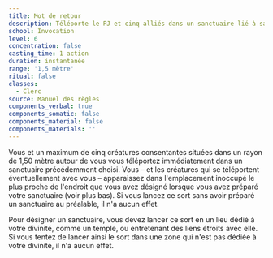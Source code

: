 ```yaml
---
title: Mot de retour
description: Téléporte le PJ et cinq alliés dans un sanctuaire lié à sa divinité.
school: Invocation
level: 6
concentration: false
casting_time: 1 action
duration: instantanée
range: '1,5 mètre'
ritual: false
classes:
  - Clerc
source: Manuel des règles
components_verbal: true
components_somatic: false
components_material: false
components_materials: ''
---
```

Vous et un maximum de cinq créatures consentantes situées dans un rayon de 1,50 mètre autour de vous vous téléportez immédiatement dans un sanctuaire précédemment choisi. Vous – et les créatures qui se téléportent éventuellement avec vous – apparaissez dans l'emplacement inoccupé le plus proche de l'endroit que vous avez désigné lorsque vous avez préparé votre sanctuaire (voir plus bas). Si vous lancez ce sort sans avoir préparé un sanctuaire au préalable, il n'a aucun effet.

Pour désigner un sanctuaire, vous devez lancer ce sort en un lieu dédié à votre divinité, comme un temple, ou entretenant des liens étroits avec elle. Si vous tentez de lancer ainsi le sort dans une zone qui n'est pas dédiée à votre divinité, il n'a aucun effet.
